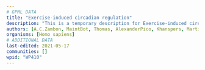 ```yaml
---
# GPML DATA
title: "Exercise-induced circadian regulation"
description: "This is a temporary description for Exercise-induced circadian regulation"
authors: [A.C.Zambon, MaintBot, Thomas, AlexanderPico, Khanspers, MartijnVanIersel, Mkutmon, AMTan, Eweitz]
organisms: [Homo sapiens]
# ADDITIONAL DATA
last-edited: 2021-05-17
communities: []
wpid: "WP410"
---
```

